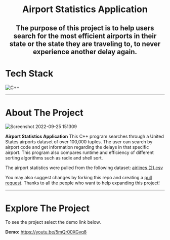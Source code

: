 <h1 align="center">Airport Statistics Application</h1>
<h2 align="center">The purpose of this project is to help users search for the most efficient airports in their state or the state they are traveling to, to never experience another delay again.</h2>

# Tech Stack

![C++](https://user-images.githubusercontent.com/92874719/192161505-695c4402-86c3-4aa3-bb0d-ced114df903c.png)

---
# About The Project

![Screenshot 2022-09-25 151309](https://user-images.githubusercontent.com/92874719/192161578-e3daac34-ef36-469a-96a9-ebada92dfb92.png)

**Airport Statistics Application** This C++ program searches through a United States airports dataset of over 100,000 tuples. The user can search by airport code and get information regarding the delays in that specific airport. This program also compares runtime and efficiency of different sorting algorithms such as radix and shell sort.

The airport statistics were pulled from the following dataset: [airlines (2).csv](https://github.com/kevinochoa8266/Airport-Statistics/files/9641626/airlines.2.csv)

You may also suggest changes by forking this repo and creating a [pull request](https://github.com/kevinochoa8266/Airport-Statistics/pulls). Thanks to all the people who want to help expanding this project!

---
# Explore The Project

To see the project select the demo link below.

**Demo:** https://youtu.be/5mQr00XGvq8
